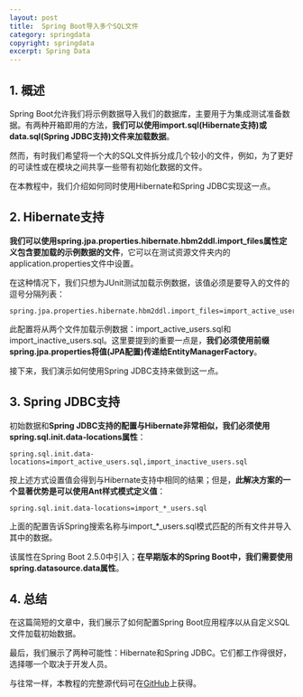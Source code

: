 ```yaml
---
layout: post
title:  Spring Boot导入多个SQL文件
category: springdata
copyright: springdata
excerpt: Spring Data
---
```


## 1. 概述

Spring Boot允许我们将示例数据导入我们的数据库，主要用于为集成测试准备数据。有两种开箱即用的方法，**我们可以使用import.sql(Hibernate支持)或data.sql(Spring JDBC支持)文件来加载数据**。

然而，有时我们希望将一个大的SQL文件拆分成几个较小的文件，例如，为了更好的可读性或在模块之间共享一些带有初始化数据的文件。

在本教程中，我们介绍如何同时使用Hibernate和Spring JDBC实现这一点。

## 2. Hibernate支持

**我们可以使用spring.jpa.properties.hibernate.hbm2ddl.import_files属性定义包含要加载的示例数据的文件**，它可以在测试资源文件夹内的application.properties文件中设置。

在这种情况下，我们只想为JUnit测试加载示例数据，该值必须是要导入的文件的逗号分隔列表：

```properties
spring.jpa.properties.hibernate.hbm2ddl.import_files=import_active_users.sql,import_inactive_users.sql
```

此配置将从两个文件加载示例数据：import_active_users.sql和import_inactive_users.sql。这里要提到的重要一点是，**我们必须使用前缀spring.jpa.properties将值(JPA配置)传递给EntityManagerFactory**。

接下来，我们演示如何使用Spring JDBC支持来做到这一点。

## 3. Spring JDBC支持

初始数据和**Spring JDBC支持的配置与Hibernate非常相似，我们必须使用spring.sql.init.data-locations属性**：

```properties
spring.sql.init.data-locations=import_active_users.sql,import_inactive_users.sql
```

按上述方式设置值会得到与Hibernate支持中相同的结果；但是，**此解决方案的一个显著优势是可以使用Ant样式模式定义值**：

```properties
spring.sql.init.data-locations=import_*_users.sql
```

上面的配置告诉Spring搜索名称与import_*_users.sql模式匹配的所有文件并导入其中的数据。

该属性在Spring Boot 2.5.0中引入；**在早期版本的Spring Boot中，我们需要使用spring.datasource.data属性**。

## 4. 总结

在这篇简短的文章中，我们展示了如何配置Spring Boot应用程序以从自定义SQL文件加载初始数据。

最后，我们展示了两种可能性：Hibernate和Spring JDBC。它们都工作得很好，选择哪一个取决于开发人员。

与往常一样，本教程的完整源代码可在[GitHub](https://github.com/tuyucheng7/taketoday-tutorial4j/tree/master/spring-data-modules)上获得。